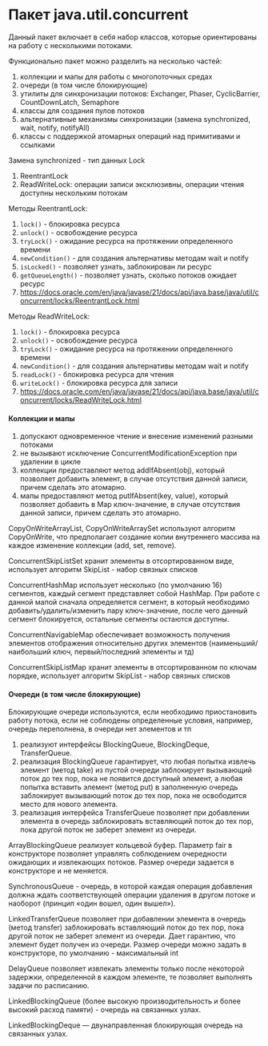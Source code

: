 # Пакет java.util.concurrent
Данный пакет включает в себя набор классов, которые ориентированы на работу с несколькими потоками.

Функционально пакет можно разделить на несколько частей:
1. коллекции и мапы для работы с многопоточных средах
2. очереди (в том числе блокирующие)
3. утилиты для синхронизации потоков: Exchanger, Phaser, CyclicBarrier, CountDownLatch, Semaphore
4. классы для создания пулов потоков
5. альтернативные механизмы синхронизации (замена synchronized, wait, notify, notifyAll)
6. классы с поддержкой атомарных операций над примитивами и ссылками

Замена synchronized - тип данных Lock
1) ReentrantLock
2) ReadWriteLock: операции записи эксклюзивны, операции чтения доступны нескольким потокам

Методы ReentrantLock: 
1. `lock()` - блокировка ресурса
2. `unlock()` - освобождение ресурса
3. `tryLock()` - ожидание ресурса на протяжении определенного времени
4. `newCondition()` - для создания альтернативы методам wait и notify
5. `isLocked()` - позволяет узнать, заблокирован ли ресурс
6. `getQueueLength()` - позволяет узнать, сколько потоков ожидает ресурс
7. https://docs.oracle.com/en/java/javase/21/docs/api/java.base/java/util/concurrent/locks/ReentrantLock.html

Методы ReadWriteLock:
1. `lock()` - блокировка ресурса
2. `unlock()` - освобождение ресурса
3. `tryLock()` - ожидание ресурса на протяжении определенного времени
4. `newCondition()` - для создания альтернативы методам wait и notify
5. `readLock()` - блокировка ресурса для чтения
6. `writeLock()` - блокировка ресурса для записи
7. https://docs.oracle.com/en/java/javase/21/docs/api/java.base/java/util/concurrent/locks/ReadWriteLock.html

#### Коллекции и мапы
1. допускают одновременное чтение и внесение изменений разными потоками
2. не вызывают исключение ConcurrentModificationException при удалении в цикле
3. коллекции предоставляют метод addIfAbsent(obj), который позволяет добавить элемент, в случае отсутствия данной записи, причем сделать это атомарно.
4. мапы предоставляют метод putIfAbsent(key, value), который позволяет добавить в Map ключ-значение, в случае отсутствия данной записи, причем сделать это атомарно.

CopyOnWriteArrayList, CopyOnWriteArraySet используют алгоритм CopyOnWrite,
что предполагает создание копии внутреннего массива на каждое изменение коллекции (add, set, remove).

ConcurrentSkipListSet хранит элементы в отсортированном виде, использует алгоритм SkipList - набор связных списков

ConcurrentHashMap использует несколько (по умолчанию 16) сегментов, каждый сегмент представляет собой HashMap.
При работе с данной мапой сначала определяется сегмент, в который необходимо добавить/удалить/изменить пару ключ-значение,
после чего данный сегмент блокируется, остальные сегменты остаются доступны.

ConcurrentNavigableMap обеспечивает возможность получения элементов отображения относительно других элементов (наименьший/наибольший ключ, первый/последний элементы и тд)

ConcurrentSkipListMap хранит элементы в отсортированном по ключам порядке, использует алгоритм SkipList - набор связных списков

#### Очереди (в том числе блокирующие)

Блокирующие очереди используются, если необходимо приостановить работу потока, если не соблюдены определенные условия, например, очередь переполнена,
в очереди нет элементов и тп
1. реализуют интерфейсы BlockingQueue, BlockingDeque, TransferQueue.
2. реализация BlockingQueue гарантирует, что любая попытка извлечь элемент (метод take) из пустой очереди заблокирует вызывающий поток до тех пор,
   пока не появится доступный элемент, а любая попытка вставить элемент (метод put) в заполненную очередь заблокирует вызывающий поток до тех пор,
   пока не освободится место для нового элемента.
3. реализация интерфейса TransferQueue позволяет при добавлении элемента в очередь заблокировать вставляющий поток до тех пор,
   пока другой поток не заберет элемент из очереди.

ArrayBlockingQueue реализует кольцевой буфер. Параметр fair в конструкторе позволяет управлять соблюдением очередности ожидающих и извлекающих потоков.
Размер очереди задается в конструкторе и не меняется.

SynchronousQueue - очередь, в которой каждая операция добавления 
должна ждать соответствующей операции удаления в другом потоке и наоборот (принцип «один вошел, один вышел»).

LinkedTransferQueue позволяет при добавлении элемента в очередь (метод transfer) заблокировать вставляющий поток до тех пор, пока другой поток не заберет элемент из очереди.
Дает гарантию, что элемент будет получен из очереди. Размер очереди можно задать в конструкторе, по умолчанию - максимальный int

DelayQueue позволяет извлекать элементы только после некоторой задержки, 
определенной в каждом элементе, те позволяет выполнять задачи по расписанию.

LinkedBlockingQueue (более высокую производительность и более высокий расход памяти) - очередь на связанных узлах.

LinkedBlockingDeque — двунаправленная блокирующая очередь на связанных узлах.
